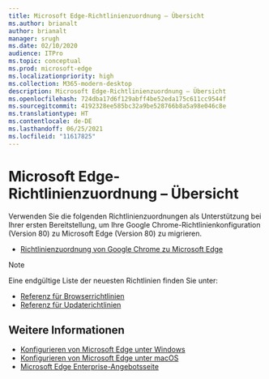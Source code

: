 ```yaml
---
title: Microsoft Edge-Richtlinienzuordnung – Übersicht
ms.author: brianalt
author: brianalt
manager: srugh
ms.date: 02/10/2020
audience: ITPro
ms.topic: conceptual
ms.prod: microsoft-edge
ms.localizationpriority: high
ms.collection: M365-modern-desktop
description: Microsoft Edge-Richtlinienzuordnung – Übersicht
ms.openlocfilehash: 724dba17d6f129abff4be52eda175c611cc9544f
ms.sourcegitcommit: 4192328ee585bc32a9be528766b8a5a98e046c8e
ms.translationtype: HT
ms.contentlocale: de-DE
ms.lasthandoff: 06/25/2021
ms.locfileid: "11617825"
---
```

# <a name="microsoft-edge-policy-mapping-overview"></a>Microsoft Edge-Richtlinienzuordnung – Übersicht

Verwenden Sie die folgenden Richtlinienzuordnungen als Unterstützung bei Ihrer ersten Bereitstellung, um Ihre Google Chrome-Richtlinienkonfiguration (Version 80) zu Microsoft Edge (Version 80) zu migrieren.

- [Richtlinienzuordnung von Google Chrome zu Microsoft Edge](microsoft-edge-policy-map-chrome-to-newedge.md)

> [!NOTE]
> Eine endgültige Liste der neuesten Richtlinien finden Sie unter:
> - [Referenz für Browserrichtlinien](microsoft-edge-policies.md)
> - [Referenz für Updaterichtlinien](microsoft-edge-update-policies.md)

## <a name="see-also"></a>Weitere Informationen
- [Konfigurieren von Microsoft Edge unter Windows](configure-microsoft-edge.md)
- [Konfigurieren von Microsoft Edge unter macOS](configure-microsoft-edge-on-mac.md)
- [Microsoft Edge Enterprise-Angebotsseite](https://aka.ms/EdgeEnterprise)
